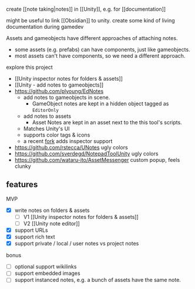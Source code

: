 create [[note taking|notes]] in [[Unity]], e.g. for [[documentation]]

might be useful to link [[Obsidian]] to unity.
create some kind of living documentation during gamedev

Assets and gameobjects have different approaches of attaching notes.
- some assets (e.g. prefabs) can have components, just like gameobjects.
- most assets can't have components, so we need a different approach.

explore this project 
- [[Unity inspector notes for folders & assets]]
- [[Unity - add notes to gameobjects]]
- https://github.com/plyoung/EdNotes
	- add notes to gameobjects in scene.
		- GameObject notes are kept in a hidden object tagged as `EditorOnly`
	- add notes to assets
		- Asset Notes are kept in an asset next to the this tool's scripts.
	- Matches Unity's UI
	- supports color tags & icons
	- a recent [fork](https://github.com/mhardy/EdNotes) adds inspector support
- https://github.com/rstecca/UNotes ugly colors
- https://github.com/sverdegd/NotepadToolUnity ugly colors
- https://github.com/wataru-ito/AssetMessenger custom popup, feels clunky

## features

MVP
- [x] write notes on folders & assets
	- [ ] V1 [[Unity inspector notes for folders & assets]]
	- [ ] V2 [[Unity note editor]]
- [x] support URLs
- [x] support rich text
- [x] support private / local / user notes vs project notes

bonus
- [ ] optional support wikilinks
- [ ] support embedded images
- [ ] support instanced notes, e.g. a bunch of assets have the same note.